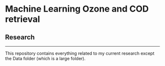 # Machine Learning Ozone and COD retrieval
## Research 
---

This repository contains everything related to my current research except the Data folder (which is a large folder).

